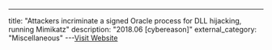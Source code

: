 ---
title: "Attackers incriminate a signed Oracle process for DLL hijacking, running Mimikatz"
description: "2018.06 [cybereason]"
external_category: "Miscellaneous"
---[Visit Website](https://www.cybereason.com/blog/oracle-mimikatz-dll-hijacking)

